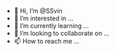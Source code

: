- 👋 Hi, I’m @SSvin
- 👀 I’m interested in ...
- 🌱 I’m currently learning ...
- 💞️ I’m looking to collaborate on ...
- 📫 How to reach me ...

<!---
SSvin/SSvin is a ✨ special ✨ repository because its `README.md` (this file) appears on your GitHub profile.
You can click the Preview link to take a look at your changes.
--->
